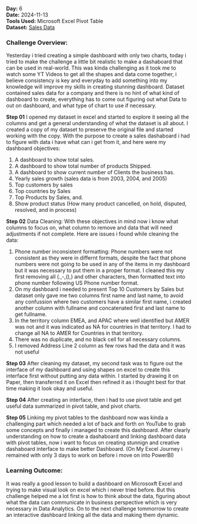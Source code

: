 **Day:** 6  
**Date:** 2024-11-13  
**Tools Used:** Microsoft Excel Pivot Table  
**Dataset:** [Sales Data](https://www.kaggle.com/datasets/kyanyoga/sample-sales-data)

### Challenge Overview:
Yesterday i tried creating a simple dashboard with only two charts, today i tried to make the challenge a little bit realistic to make a dashaboard that can be used in real-world. This was kinda challenging as it took me to watch some YT Videos to get all the shapes and data come together, i believe consistency is key and everyday to add something into my knowledge will improve my skills in creating stunning dashboard.
Dataset contained sales data for a company and there is no hint of what kind of dashboard to create, everything has to come out figuring out what Data to out on dashboard, and what type of chart to use if necessary.

**Step 01**
I opened my dataset in excel and started to explore it seeing all the columns and get a general understanding of what the dataset is all about. I created a copy of my dataset to preserve the original file and started working with the copy. With the purpose to create a sales dashaboard i had to figure with data i have what can i get from it, and here were my dashboard objectives:
1. A dashboard to show total sales.
2. A dashboard to show total number of products Shipped.
3. A dashboard to show current number of Clients the business has.
4. Yearly sales growth (sales data is from 2003, 2004, and 2005)
5. Top customers by sales
6. Top countries by Sales
7. Top Products by Sales, and.
8. Show product status (How many product cancelled, on hold, disputed, resolved, and in process)

**Step 02**
Data Cleaning:
With these objectives in mind now i know what columns to focus on, what column to remove and data that will need adjustments if not complete. Here are issues i found while cleaning the data:
1. Phone number inconsistent formatting: Phone numbers were not consistent as they were in differnt formats, despite the fact that phone numbers were not going to be used in any of the items in my dashboard but it was necessary to put them in a proper format. I cleaned this my first removing all (.,-,(),) and other characters, then formatted text into phone number following US Phone number format.
2. On my dashboard i needed to present Top 10 Customers by Sales but dataset only gave me two columns first name and last name, to avoid any confussion where two customers have a similar first name, i created another column with fullname and concatenated first and last name to get fullname.
3. In the territory column EMEA, and APAC where well identified but AMER was not and it was indicated as NA for countries in that territory. I had to change all NA to AMER for Countries in that territory.
4. There was no duplicate, and no black cell for all necessary columns.
5. I removed Address Line 2 column as few rows had the data and it was not useful

**Step 03**
After cleaning my dataset, my second task was to figure out the interface of my dashboard and using shapes on excel to create this interface first without putting any data within. I started by drawing it on Paper, then transferred it on Excel then refined it as i thought best for that time making it look okay and useful.

**Step 04**
After creating an interface, then i had to use pivot table and get useful data summarized in pivot table, and pivot charts.

**Step 05**
Linking my pivot tables to the dashboard now was kinda a challenging part which needed a lot of back and forth on YouTube to grab some concepts and finally i managed to create this dashboard. After clearly understanding on how to create a dashaboard and linking dashboard data with pivot tables, now i want to focus on creating stunnign and creative dashaboard interface to make better Dashboard. (On My Excel Journey i remained with only 3 days to work on before i move on into PowerBI)

### Learning Outcome:
It was really a good lesson to build a dashboard on Microsoxft Excel and trying to make visual look on excel which i never tried before. But this challenge helped me a lot first is how to think about the data, figuring about what the data can communicate in business perspective which is very necessary in Data Analytics. On to the next challenge tommorrow to create an interactive dashboard linking all the data and making them dynamic.
